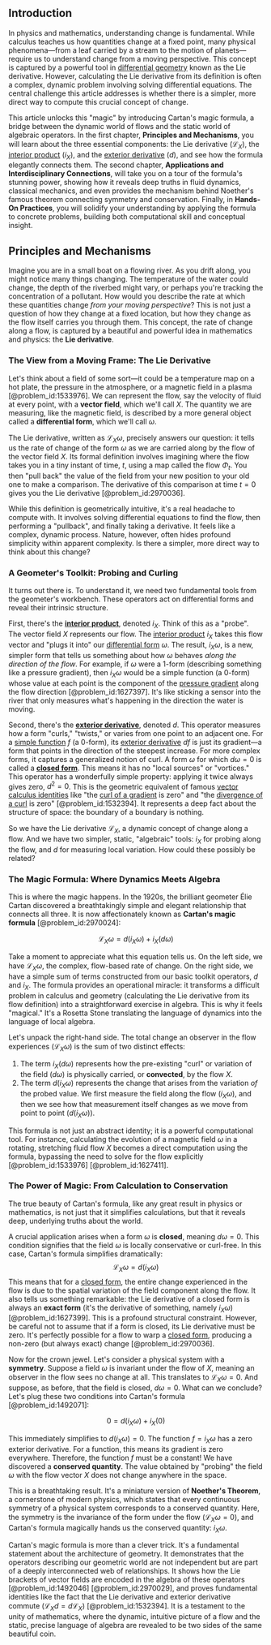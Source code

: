 ## Introduction
In physics and mathematics, understanding change is fundamental. While calculus teaches us how quantities change at a fixed point, many physical phenomena—from a leaf carried by a stream to the motion of planets—require us to understand change from a moving perspective. This concept is captured by a powerful tool in [differential geometry](@article_id:145324) known as the Lie derivative. However, calculating the Lie derivative from its definition is often a complex, dynamic problem involving solving differential equations. The central challenge this article addresses is whether there is a simpler, more direct way to compute this crucial concept of change.

This article unlocks this "magic" by introducing Cartan's magic formula, a bridge between the dynamic world of flows and the static world of algebraic operators. In the first chapter, **Principles and Mechanisms**, you will learn about the three essential components: the Lie derivative (${\mathcal{L}}_X$), the [interior product](@article_id:157633) ($i_X$), and the [exterior derivative](@article_id:161406) ($d$), and see how the formula elegantly connects them. The second chapter, **Applications and Interdisciplinary Connections**, will take you on a tour of the formula's stunning power, showing how it reveals deep truths in fluid dynamics, classical mechanics, and even provides the mechanism behind Noether's famous theorem connecting symmetry and conservation. Finally, in **Hands-On Practices**, you will solidify your understanding by applying the formula to concrete problems, building both computational skill and conceptual insight.

## Principles and Mechanisms

Imagine you are in a small boat on a flowing river. As you drift along, you might notice many things changing. The temperature of the water could change, the depth of the riverbed might vary, or perhaps you're tracking the concentration of a pollutant. How would you describe the rate at which these quantities change *from your moving perspective*? This is not just a question of how they change at a fixed location, but how they change as the flow itself carries you through them. This concept, the rate of change along a flow, is captured by a beautiful and powerful idea in mathematics and physics: the **Lie derivative**.

### The View from a Moving Frame: The Lie Derivative

Let's think about a field of some sort—it could be a temperature map on a hot plate, the pressure in the atmosphere, or a magnetic field in a plasma [@problem_id:1533976]. We can represent the flow, say the velocity of fluid at every point, with a **vector field**, which we'll call $X$. The quantity we are measuring, like the magnetic field, is described by a more general object called a **differential form**, which we'll call $\omega$.

The Lie derivative, written as ${\mathcal L}_X \omega$, precisely answers our question: it tells us the rate of change of the form $\omega$ as we are carried along by the flow of the vector field $X$. Its formal definition involves imagining where the flow takes you in a tiny instant of time, $t$, using a map called the flow $\Phi_t$. You then "pull back" the value of the field from your new position to your old one to make a comparison. The derivative of this comparison at time $t=0$ gives you the Lie derivative [@problem_id:2970036].

While this definition is geometrically intuitive, it's a real headache to compute with. It involves solving differential equations to find the flow, then performing a "pullback", and finally taking a derivative. It feels like a complex, dynamic process. Nature, however, often hides profound simplicity within apparent complexity. Is there a simpler, more direct way to think about this change?

### A Geometer's Toolkit: Probing and Curling

It turns out there is. To understand it, we need two fundamental tools from the geometer's workbench. These operators act on differential forms and reveal their intrinsic structure.

First, there's the **[interior product](@article_id:157633)**, denoted $i_X$. Think of this as a "probe". The vector field $X$ represents our flow. The [interior product](@article_id:157633) $i_X$ takes this flow vector and "plugs it into" our [differential form](@article_id:173531) $\omega$. The result, $i_X \omega$, is a new, simpler form that tells us something about how $\omega$ behaves *along the direction of the flow*. For example, if $\omega$ were a 1-form (describing something like a pressure gradient), then $i_X \omega$ would be a simple function (a 0-form) whose value at each point is the component of the [pressure gradient](@article_id:273618) along the flow direction [@problem_id:1627397]. It's like sticking a sensor into the river that only measures what's happening in the direction the water is moving.

Second, there's the **[exterior derivative](@article_id:161406)**, denoted $d$. This operator measures how a form "curls," "twists," or varies from one point to an adjacent one. For a [simple function](@article_id:160838) $f$ (a 0-form), its [exterior derivative](@article_id:161406) $df$ is just its gradient—a form that points in the direction of the steepest increase. For more complex forms, it captures a generalized notion of curl. A form $\omega$ for which $d\omega = 0$ is called a **[closed form](@article_id:270849)**. This means it has no "local sources" or "vortices." This operator has a wonderfully simple property: applying it twice always gives zero, $d^2 = 0$. This is the geometric equivalent of famous [vector calculus identities](@article_id:161369) like "the [curl of a gradient](@article_id:273674) is zero" and "the [divergence of a curl](@article_id:271068) is zero" [@problem_id:1532394]. It represents a deep fact about the structure of space: the boundary of a boundary is nothing.

So we have the Lie derivative ${\mathcal L}_X$, a dynamic concept of change along a flow. And we have two simpler, static, "algebraic" tools: $i_X$ for probing along the flow, and $d$ for measuring local variation. How could these possibly be related?

### The Magic Formula: Where Dynamics Meets Algebra

This is where the magic happens. In the 1920s, the brilliant geometer Élie Cartan discovered a breathtakingly simple and elegant relationship that connects all three. It is now affectionately known as **Cartan's magic formula** [@problem_id:2970024]:

$$ {\mathcal L}_X \omega = d(i_X \omega) + i_X(d\omega) $$

Take a moment to appreciate what this equation tells us. On the left side, we have ${\mathcal L}_X \omega$, the complex, flow-based rate of change. On the right side, we have a simple sum of terms constructed from our basic toolkit operators, $d$ and $i_X$. The formula provides an operational miracle: it transforms a difficult problem in calculus and geometry (calculating the Lie derivative from its flow definition) into a straightforward exercise in algebra. This is why it feels "magical." It's a Rosetta Stone translating the language of dynamics into the language of local algebra.

Let's unpack the right-hand side. The total change an observer in the flow experiences (${\mathcal L}_X \omega$) is the sum of two distinct effects:
1.  The term $i_X(d\omega)$ represents how the pre-existing "curl" or variation of the field ($d\omega$) is physically carried, or **convected**, by the flow $X$.
2.  The term $d(i_X \omega)$ represents the change that arises from the variation *of* the probed value. We first measure the field along the flow ($i_X \omega$), and then we see how that measurement itself changes as we move from point to point ($d(i_X \omega)$).

This formula is not just an abstract identity; it is a powerful computational tool. For instance, calculating the evolution of a magnetic field $\omega$ in a rotating, stretching fluid flow $X$ becomes a direct computation using the formula, bypassing the need to solve for the flow explicitly [@problem_id:1533976] [@problem_id:1627411].

### The Power of Magic: From Calculation to Conservation

The true beauty of Cartan's formula, like any great result in physics or mathematics, is not just that it simplifies calculations, but that it reveals deep, underlying truths about the world.

A crucial application arises when a form $\omega$ is **closed**, meaning $d\omega = 0$. This condition signifies that the field $\omega$ is locally conservative or curl-free. In this case, Cartan's formula simplifies dramatically:
$$ {\mathcal L}_X \omega = d(i_X \omega) $$
This means that for a [closed form](@article_id:270849), the entire change experienced in the flow is due to the spatial variation of the field component along the flow. It also tells us something remarkable: the Lie derivative of a closed form is always an **exact form** (it's the derivative of something, namely $i_X \omega$) [@problem_id:1627399]. This is a profound structural constraint. However, be careful not to assume that if a form is closed, its Lie derivative must be zero. It's perfectly possible for a flow to warp a [closed form](@article_id:270849), producing a non-zero (but always exact) change [@problem_id:2970036].

Now for the crown jewel. Let's consider a physical system with a **symmetry**. Suppose a field $\omega$ is invariant under the flow of $X$, meaning an observer in the flow sees no change at all. This translates to ${\mathcal L}_X \omega = 0$. And suppose, as before, that the field is closed, $d\omega = 0$. What can we conclude? Let's plug these two conditions into Cartan's formula [@problem_id:1492071]:

$$ 0 = d(i_X \omega) + i_X(0) $$

This immediately simplifies to $d(i_X \omega) = 0$. The function $f = i_X \omega$ has a zero exterior derivative. For a function, this means its gradient is zero everywhere. Therefore, the function $f$ must be a constant! We have discovered a **conserved quantity**. The value obtained by "probing" the field $\omega$ with the flow vector $X$ does not change anywhere in the space.

This is a breathtaking result. It's a miniature version of **Noether's Theorem**, a cornerstone of modern physics, which states that every continuous symmetry of a physical system corresponds to a conserved quantity. Here, the symmetry is the invariance of the form under the flow (${\mathcal L}_X \omega = 0$), and Cartan's formula magically hands us the conserved quantity: $i_X \omega$.

Cartan's magic formula is more than a clever trick. It's a fundamental statement about the architecture of geometry. It demonstrates that the operators describing our geometric world are not independent but are part of a deeply interconnected web of relationships. It shows how the Lie brackets of vector fields are encoded in the algebra of these operators [@problem_id:1492046] [@problem_id:2970029], and proves fundamental identities like the fact that the Lie derivative and exterior derivative commute (${\mathcal L}_X d = d {\mathcal L}_X$) [@problem_id:1532394]. It is a testament to the unity of mathematics, where the dynamic, intuitive picture of a flow and the static, precise language of algebra are revealed to be two sides of the same beautiful coin.